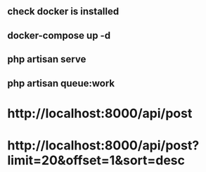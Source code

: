 ## check docker is installed
## docker-compose up -d
## php artisan serve
## php artisan queue:work

# http://localhost:8000/api/post
# http://localhost:8000/api/post?limit=20&offset=1&sort=desc